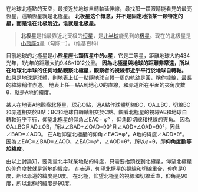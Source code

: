 在地球北極點的天空，最接近於地球自轉軸延伸線，尋找那一顆眼睛能看見的最亮恆星，這顆恆星就是北極星。
**北极星这个概念，并不是固定地指某一颗特定的星，而是谁在北极附近，谁就是北极星。**
> **北极星**是指最靠近北天极的[恒星](https://link.zhihu.com/?target=https%3A//zh.wikipedia.org/wiki/%25E6%2581%2586%25E6%2598%259F)，是[北半球](https://link.zhihu.com/?target=https%3A//zh.wikipedia.org/wiki/%25E5%258C%2597%25E5%258D%258A%25E7%2590%2583)能见到的[极星](https://link.zhihu.com/?target=https%3A//zh.wikipedia.org/wiki/%25E6%25A5%25B5%25E6%2598%259F)。现在的北极星是[小熊座α](https://link.zhihu.com/?target=https%3A//zh.wikipedia.org/wiki/%25E5%258B%25BE%25E9%2599%25B3%25E4%25B8%2580)星（勾陈一）。（维基百科）

目前地球的北極星是**小熊星座七顆恆星中的α星**，它是二等星，距離地球大約434光年，1光年的距離大約9.46×1012公里。
**因為北極星與地球的距離非常遠，所以在地球北半球的任何地點觀察北極星，觀察者的視線都近乎平行於地球自轉軸。**
如果是地球是球體，則地表上任一點隨地球自轉一周的軌跡是圓，稱作緯線，最長的緯線稱作赤道。
地表上任一點A到地心O的直線，和赤道所在平面的夾角度數θ，就是A地的緯度。

某人在地表A地觀察北極星，球心O點，過A點作球體切線BC，OA⊥BC，切線BC和赤道相交於B點；BC和地球自轉軸相交於C點。觀看北極星的視線AE和地球自轉軸近乎平行，仰望北極星的仰角∠EAC= φ° ，仰角即切線和視線的夾角。
因為OA⊥BC且AD⊥OB，所以∠BAD+∠OAD=90°且∠AOD+∠OAD=90°，因此∠BAD=∠AOD。
在A地仰望北極星的仰角∠EAC=φ°，A地的緯度∠AOD=θ°。
因為∠EAC=∠BAD=∠AOD，∠EAC=φ°，∠AOD=θ°，所以φ=θ，即**仰角度數等於緯度**。

由以上討論知，要測量北半球某地點的緯度，只需要抬頭找到北極星，仰望北極星的仰角度數就是當地的緯度。
在赤道，仰望北極星的視線和切線重合，仰角是0度，所以赤道的緯度是0度。
在北極，仰望北極星的視線和切線垂直，仰角是90度，所以北極的緯度是90度。

